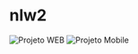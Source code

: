 # nlw2
![Projeto WEB](https://user-images.githubusercontent.com/16269962/89349655-ee48d880-d684-11ea-9e04-127f2f511462.PNG)
![Projeto Mobile](https://user-images.githubusercontent.com/16269962/89349658-f0129c00-d684-11ea-9022-662258b48978.PNG)
